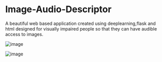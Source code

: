 # Image-Audio-Descriptor
A beautiful web based application created using deeplearning,flask and html designed for visually impaired people so that they can have audible access to images.



![image](https://user-images.githubusercontent.com/51488834/105987888-c34baa00-6053-11eb-84ce-b58447e979d3.png)



![image](https://user-images.githubusercontent.com/51488834/105988122-1160ad80-6054-11eb-9e06-e169c67e4f98.png)




